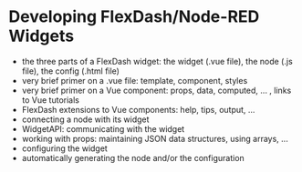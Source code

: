 # Developing FlexDash/Node-RED Widgets

- the three parts of a FlexDash widget: the widget (.vue file), the node (.js file), the config (.html file)
- very brief primer on a .vue file: template, component, styles
- very brief primer on a Vue component: props, data, computed, ... , links to Vue tutorials
- FlexDash extensions to Vue components: help, tips, output, ...
- connecting a node with its widget
- WidgetAPI: communicating with the widget
- working with props: maintaining JSON data structures, using arrays, ...
- configuring the widget
- automatically generating the node and/or the configuration
